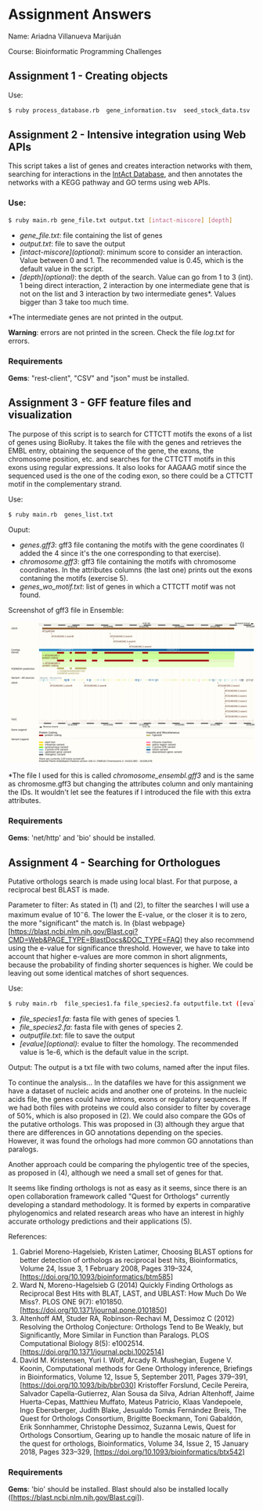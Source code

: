 # Assignment Answers

Name: Ariadna Villanueva Marijuán

Course: Bioinformatic Programming Challenges

## Assignment 1 - Creating objects

Use:

```bash
$ ruby process_database.rb  gene_information.tsv  seed_stock_data.tsv  cross_data.tsv  new_stock_file.tsv
```

## Assignment 2 - Intensive integration using Web APIs

This script takes a list of genes and creates interaction networks with them, searching for interactions in the [IntAct Database](https://www.ebi.ac.uk/intact/home), and then annotates the networks with a KEGG pathway and GO terms using web APIs.

### Use:
```bash
$ ruby main.rb gene_file.txt output.txt [intact-miscore] [depth]
```
- *gene_file.txt*: file containing the list of genes
- *output.txt*: file to save the output
- *\[intact-miscore]\(optional)*: minimum score to consider an interaction. Value between 0 and 1. The recommended value is 0.45, which is the default value in the script.
- *\[depth]\(optional)*: the depth of the search. Value can go from 1 to 3 (int). 1 being direct interaction, 2 interaction by one intermediate gene that is not on the list and 3 interaction by two intermediate genes*. Values bigger than 3 take too much time.

*The intermediate genes are not printed in the output.

**Warning**: errors are not printed in the screen. Check the file *log.txt* for errors. 

### Requirements
**Gems**: "rest-client", "CSV" and "json" must be installed.

## Assignment 3 - GFF feature files and visualization

The purpose of this script is to search for CTTCTT motifs the exons of a list of genes using BioRuby. It takes the file with the genes and retrieves the EMBL entry, obtaining the sequence of the gene, the exons, the chromosome position, etc. and searches for the CTTCTT motifs in this exons using regular expressions. It also looks for AAGAAG motif since the sequenced used is the one of the coding exon, so there could be a CTTCTT motif in the complementary strand. 

Use:

```bash
$ ruby main.rb  genes_list.txt
```

Ouput:
- *genes.gff3*: gff3 file contaning the motifs with the gene coordinates (I added the 4 since it's the one corresponding to that exercise).
- *chromosome.gff3*: gff3 file containing the motifs with chromosome coordinates. In the attributes columns (the last one) prints out the exons contaning the motifs (exercise 5).
- *genes_wo_motif.txt*: list of genes in which a CTTCTT motif was not found.

Screenshot of gff3 file in Ensemble:

![Ensembl Screenshot](https://github.com/ariadnavillam/Assignment-Answers/blob/main/Assignment3/Ensembl-screenshot.png)

*The file I used for this is called *chromosome_ensembl.gff3* and is the same as chromosme.gff3 but changing the attributes column and only mantaining the IDs. It wouldn't let see the features if I introduced the file with this extra attributes.

### Requirements
**Gems**: 'net/http' and 'bio' should be installed.


## Assignment 4 - Searching for Orthologues

Putative orthologs search is made using local blast. For that purpose, a reciprocal best BLAST is made. 

Parameter to filter:
As stated in (1) and (2), to filter the searches I will use a maximum evalue of $10^-6$. The lower the E-value, or the closer it is to zero, the more "significant" the match is. In {blast webpage}[https://blast.ncbi.nlm.nih.gov/Blast.cgi?CMD=Web&PAGE_TYPE=BlastDocs&DOC_TYPE=FAQ] they also recommend using the e-value for significance threshold. However, we have to take into account that higher e-values are more common in short alignments, because the probability of finding shorter sequences is higher. We could be leaving out some identical matches of short sequences.

Use:

```bash
$ ruby main.rb  file_species1.fa file_species2.fa outputfile.txt ([evalue])
```
- *file_species1.fa*: fasta file with genes of species 1.
- *file_species2.fa*: fasta file with genes of species 2.
- *outputfile.txt*: file to save the output 
- *\[evalue]\(optional)*: evalue to filter the homology. The recommended value is 1e-6, which is the default value in the script.


Output:
The output is a txt file with two colums, named after the input files. 

To continue the analysis...
In the datafiles we have for this assignment we have a dataset of nucleic acids and another one of proteins. In the nucleic acids file, the genes could have introns, exons or regulatory sequences. If we had both files with proteins we could also consider to filter by coverage of 50%, which is also proposed in (2). We could also compare the GOs of the putative orthologs. This was proposed in (3) although they argue that there are differences in GO annotations depending on the species. However, it was found the orhologs had more common GO annotations than paralogs. 

Another approach could be comparing the phylogentic tree of the species, as proposed in (4), although we need a small set of genes for that. 

It seems like finding orthologs is not as easy as it seems, since there is an open collaboration framework called "Quest for Orthologs" currently developing a standard methodology. It is formed by experts in comparative phylogenomics and related research areas who have an interest in highly accurate orthology predictions and their applications (5).

References:
1. Gabriel Moreno-Hagelsieb, Kristen Latimer, Choosing BLAST options for better detection of orthologs as reciprocal best hits, Bioinformatics, Volume 24, Issue 3, 1 February 2008, Pages 319–324, [https://doi.org/10.1093/bioinformatics/btm585]
2. Ward N, Moreno-Hagelsieb G (2014) Quickly Finding Orthologs as Reciprocal Best Hits with BLAT, LAST, and UBLAST: How Much Do We Miss?. PLOS ONE 9(7): e101850. [https://doi.org/10.1371/journal.pone.0101850]
3. Altenhoff AM, Studer RA, Robinson-Rechavi M, Dessimoz C (2012) Resolving the Ortholog Conjecture: Orthologs Tend to Be Weakly, but Significantly, More Similar in Function than Paralogs. PLOS Computational Biology 8(5): e1002514. [https://doi.org/10.1371/journal.pcbi.1002514]
4. David M. Kristensen, Yuri I. Wolf, Arcady R. Mushegian, Eugene V. Koonin, Computational methods for Gene Orthology inference, Briefings in Bioinformatics, Volume 12, Issue 5, September 2011, Pages 379–391, [https://doi.org/10.1093/bib/bbr030]
Kristoffer Forslund, Cecile Pereira, Salvador Capella-Gutierrez, Alan Sousa da Silva, Adrian Altenhoff, Jaime Huerta-Cepas, Matthieu Muffato, Mateus Patricio, Klaas Vandepoele, Ingo Ebersberger, Judith Blake, Jesualdo Tomás Fernández Breis, The Quest for Orthologs Consortium, Brigitte Boeckmann, Toni Gabaldón, Erik Sonnhammer, Christophe Dessimoz, Suzanna Lewis, Quest for Orthologs Consortium, Gearing up to handle the mosaic nature of life in the quest for orthologs, Bioinformatics, Volume 34, Issue 2, 15 January 2018, Pages 323–329, [https://doi.org/10.1093/bioinformatics/btx542]


### Requirements
**Gems**: 'bio' should be installed.
Blast should also be installed locally ([https://blast.ncbi.nlm.nih.gov/Blast.cgi]).


